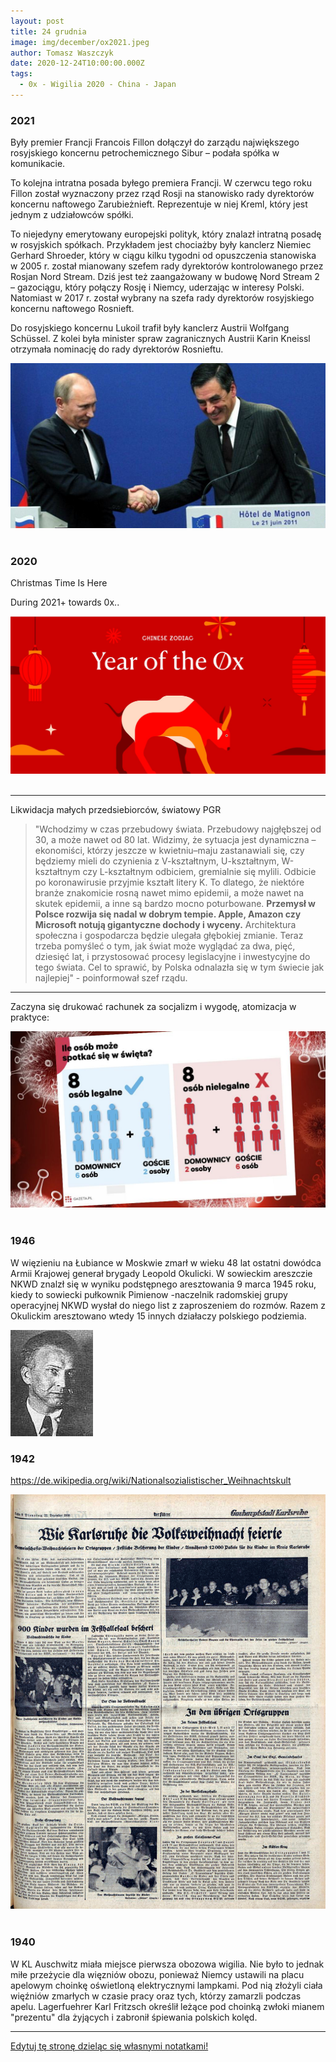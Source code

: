 ```yaml
---
layout: post
title: 24 grudnia
image: img/december/ox2021.jpeg
author: Tomasz Waszczyk
date: 2020-12-24T10:00:00.000Z
tags:
  - 0x - Wigilia 2020 - China - Japan
---
```


### 2021

Były premier Francji Francois Fillon dołączył do zarządu największego rosyjskiego koncernu petrochemicznego Sibur – podała spółka w komunikacie.

To kolejna intratna posada byłego premiera Francji. W czerwcu tego roku Fillon został wyznaczony przez rząd Rosji na stanowisko rady dyrektorów koncernu naftowego Zarubieżnieft. Reprezentuje w niej Kreml, który jest jednym z udziałowców spółki.

To niejedyny emerytowany europejski polityk, który znalazł intratną posadę w rosyjskich spółkach. Przykładem jest chociażby były kanclerz Niemiec Gerhard Shroeder, który w ciągu kilku tygodni od opuszczenia stanowiska w 2005 r. został mianowany szefem rady dyrektorów kontrolowanego przez Rosjan Nord Stream. Dziś jest też zaangażowany w budowę Nord Stream 2 – gazociągu, który połączy Rosję i Niemcy, uderzając w interesy Polski. Natomiast w 2017 r. został wybrany na szefa rady dyrektorów rosyjskiego koncernu naftowego Rosnieft.

Do rosyjskiego koncernu Lukoil trafił były kanclerz Austrii Wolfgang Schüssel. Z kolei była minister spraw zagranicznych Austrii Karin Kneissl otrzymała nominację do rady dyrektorów Rosnieftu.

<img src="./img/december/jawnakorupcja.png"><br><br>

### 2020

Christmas Time Is Here

During 2021+ towards 0x..

<img src="./img/december/ox2021.jpeg"><br><br>

---

Likwidacja małych przedsiebiorców, światowy PGR

> "Wchodzimy w czas przebudowy świata. Przebudowy najgłębszej od 30, a może nawet od 80 lat. Widzimy, że sytuacja jest dynamiczna – ekonomiści, którzy jeszcze w kwietniu–maju zastanawiali się, czy będziemy mieli do czynienia z V-kształtnym, U-kształtnym, W-kształtnym czy L-kształtnym odbiciem, gremialnie się mylili. Odbicie po koronawirusie przyjmie kształt litery K. To dlatego, że niektóre branże znakomicie rosną nawet mimo epidemii, a może nawet na skutek epidemii, a inne są bardzo mocno poturbowane.
> **Przemysł w Polsce rozwija się nadal w dobrym tempie. Apple, Amazon czy Microsoft notują gigantyczne dochody i wyceny.** Architektura społeczna i gospodarcza będzie ulegała głębokiej zmianie. Teraz trzeba pomyśleć o tym, jak świat może wyglądać za dwa, pięć, dziesięć lat, i przystosować procesy legislacyjne i inwestycyjne do tego świata. Cel to sprawić, by Polska odnalazła się w tym świecie jak najlepiej" - poinformował szef rządu.

---

Zaczyna się drukować rachunek za socjalizm i wygodę, atomizacja w praktyce:

<img src="./img/december/atomizacja.jpeg"><br><br>

### 1946

W więzieniu na Łubiance w Moskwie zmarł w wieku 48 lat ostatni dowódca Armii Krajowej generał brygady Leopold Okulicki.
W sowieckim areszczie NKWD znalzł się w wyniku podstępnego aresztowania 9 marca 1945 roku, kiedy to sowiecki pułkownik Pimienow -naczelnik radomskiej grupy operacyjnej NKWD wysłał do niego list z zaproszeniem do rozmów. Razem z Okulickim aresztowano wtedy 15 innych działaczy polskiego podziemia.

<img src="./img/december/okulicki.jpg"/><br>

### 1942

https://de.wikipedia.org/wiki/Nationalsozialistischer_Weihnachtskult

<img src="./img/december/volksweihnacht-1.jpg"><br><br>

### 1940

W KL Auschwitz miała miejsce pierwsza obozowa wigilia. Nie było to jednak miłe przeżycie dla więzniów obozu, ponieważ Niemcy ustawili na placu apelowym
choinkę oświetloną elektrycznymi lampkami. Pod nią złożyli ciała więźniów zmarłych w czasie pracy oraz tych, którzy zamarzli podczas
apelu. Lagerfuehrer Karl Fritzsch określił leżące pod choinką zwłoki mianem "prezentu" dla żyjących i zabronił śpiewania polskich kolęd.

---

<a href="https://github.com/TomaszWaszczyk/historia.waszczyk.com/edit/master/src/content/december-24.md" target="_blank">Edytuj tę stronę dzieląc się własnymi notatkami!</a>

